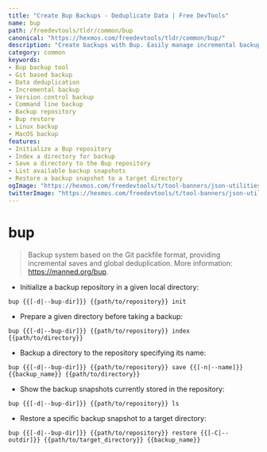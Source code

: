 ```yaml
---
title: "Create Bup Backups - Deduplicate Data | Free DevTools"
name: bup
path: /freedevtools/tldr/common/bup
canonical: "https://hexmos.com/freedevtools/tldr/common/bup/"
description: "Create backups with Bup. Easily manage incremental backups with global deduplication and version control, using the Git packfile format. Free online tool, no registration required."
category: common
keywords:
- Bup backup tool
- Git based backup
- Data deduplication
- Incremental backup
- Version control backup
- Command line backup
- Backup repository
- Bup restore
- Linux backup
- MacOS backup
features:
- Initialize a Bup repository
- Index a directory for backup
- Save a directory to the Bup repository
- List available backup snapshots
- Restore a backup snapshot to a target directory
ogImage: "https://hexmos.com/freedevtools/t/tool-banners/json-utilities-banner.png"
twitterImage: "https://hexmos.com/freedevtools/t/tool-banners/json-utilities-banner.png"
---
```


# bup

> Backup system based on the Git packfile format, providing incremental saves and global deduplication.
> More information: <https://manned.org/bup>.

- Initialize a backup repository in a given local directory:

`bup {{[-d|--bup-dir]}} {{path/to/repository}} init`

- Prepare a given directory before taking a backup:

`bup {{[-d|--bup-dir]}} {{path/to/repository}} index {{path/to/directory}}`

- Backup a directory to the repository specifying its name:

`bup {{[-d|--bup-dir]}} {{path/to/repository}} save {{[-n|--name]}} {{backup_name}} {{path/to/directory}}`

- Show the backup snapshots currently stored in the repository:

`bup {{[-d|--bup-dir]}} {{path/to/repository}} ls`

- Restore a specific backup snapshot to a target directory:

`bup {{[-d|--bup-dir]}} {{path/to/repository}} restore {{[-C|--outdir]}} {{path/to/target_directory}} {{backup_name}}`
